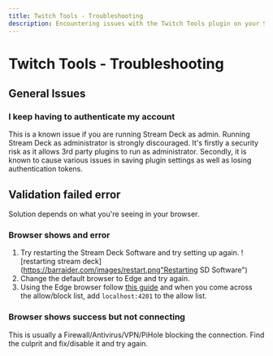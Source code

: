 ```yaml
---
title: Twitch Tools - Troubleshooting
description: Encountering issues with the Twitch Tools plugin on your Stream Deck? Our troubleshooting guide has the answers. Find solutions to common problems and get your setup back on track with BarRaider's plugin documentation.
---
```


# Twitch Tools - Troubleshooting

## General Issues

### I keep having to authenticate my account
This is a known issue if you are running Stream Deck as admin. Running Stream Deck as administrator is strongly discouraged. It's firstly a security risk as it allows 3rd party plugins to run as administrator. Secondly, it is known to cause various issues in saving plugin settings as well as losing authentication tokens.

## Validation failed error
Solution depends on what you're seeing in your browser.

### Browser shows and error
1. Try restarting the Stream Deck Software and try setting up again.
![restarting stream deck](https://barraider.com/images/restart.png"Restarting SD Software")
1. Change the default browser to Edge and try again.
2. Using the Edge browser follow [this guide](https://www.whatismybrowser.com/guides/how-to-enable-javascript/edge) and when you come across the allow/block list, add `localhost:4201` to the allow list.

### Browser shows success but not connecting
This is usually a Firewall/Antivirus/VPN/PiHole blocking the connection. Find the culprit and fix/disable it and try again.